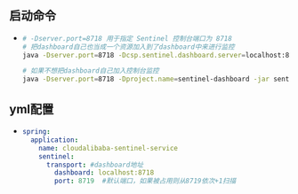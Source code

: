 ## 启动命令

* ```bash
  # -Dserver.port=8718 用于指定 Sentinel 控制台端口为 8718
  # 把dashboard自己也当成一个资源加入到了dashboard中来进行监控
  java -Dserver.port=8718 -Dcsp.sentinel.dashboard.server=localhost:8718 -Dproject.name=sentinel-dashboard -jar sentinel-dashboard-1.8.4.jar
  
  # 如果不想把dashboard自己加入控制台监控
  java -Dserver.port=8718 -Dproject.name=sentinel-dashboard -jar sentinel-dashboard-1.8.4.jar
  ```

## yml配置

* ```yaml
  spring:
    application:
      name: cloudalibaba-sentinel-service
      sentinel:
        transport: #dashboard地址
          dashboard: localhost:8718
          port: 8719  #默认端口，如果被占用则从8719依次+1扫描
  ```